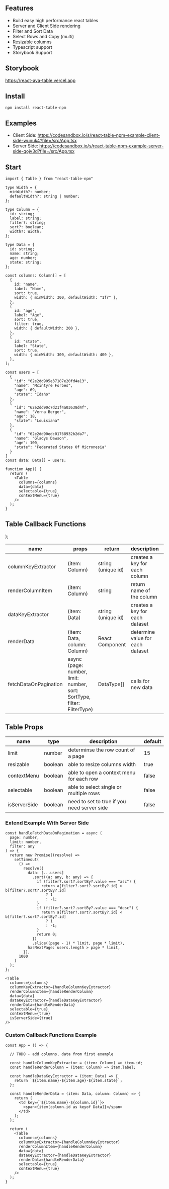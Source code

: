 ## Features

- Build easy high performance react tables
- Server and Client Side rendering
- Filter and Sort Data
- Select Rows and Copy (multi)
- Resizable columns
- Typescript support
- Storybook Support

## Storybook

https://react-ava-table.vercel.app

## Install

```
npm install react-table-npm
```

## Examples

- Client Side: https://codesandbox.io/s/react-table-npm-example-client-side-wunuk4?file=/src/App.tsx
- Server Side: https://codesandbox.io/s/react-table-npm-example-server-side-qojv3d?file=/src/App.tsx

## Start

```
import { Table } from "react-table-npm"

type Width = {
  minWidth?: number;
  defaultWidth?: string | number;
};

type Column = {
  id: string;
  label: string;
  filter?: string;
  sort?: boolean;
  width?: Width;
};

type Data = {
  id: string;
  name: string;
  age: number;
  state: string;
};

const columns: Column[] = [
  {
    id: "name",
    label: "Name",
    sort: true,
    width: { minWidth: 300, defaultWidth: "1fr" },
  },
  {
    id: "age",
    label: "Age",
    sort: true,
    filter: true,
    width: { defaultWidth: 200 },
  },
  {
    id: "state",
    label: "State",
    sort: true,
    width: { minWidth: 300, defaultWidth: 400 },
  },
];

const users = [
  {
    "id": "62e2dd905e37187e20fd4a13",
    "name": "Mcintyre Forbes",
    "age": 69,
    "state": "Idaho"
  },
  {
    "id": "62e2dd90c7d21f4a03638d4f",
    "name": "Verna Berger",
    "age": 18,
    "state": "Louisiana"
  },
  {
    "id": "62e2dd90edc01768932b2da7",
    "name": "Gladys Dawson",
    "age": 100,
    "state": "Federated States Of Micronesia"
  }
]
const data: Data[] = users;

function App() {
  return (
    <Table
      columns={columns}
      data={data}
      selectable={true}
      contextMenu={true}
    />
  );
}
```

## Table Callback Functions

| name                  | props                                                                   | return             | description                      | default                                                                                             |
| --------------------- | ----------------------------------------------------------------------- | ------------------ | -------------------------------- | --------------------------------------------------------------------------------------------------- |
| columnKeyExtractor    | (item: Column)                                                          | string (unique id) | creates a key for each column    | column.id                                                                                           |
| renderColumnItem      | (item: Column)                                                          | string             | return name of the column        | column.label                                                                                        |
| dataKeyExtractor      | (item: Data)                                                            | string (unique id) | creates a key for each dataset   | item.id                                                                                             |
| renderData            | (item: Data, column: Column)                                            | React Component    | determine value for each dataset | return (<td key={`${item.id}-${column.id}`}><span>{item[column.id as keyof DataType]}</span></td>); |
| fetchDataOnPagination | async (page: number, limit: number, sort: SortType, filter: FilterType) | DataType[]         | calls for new data               | -                                                                                                   |

## Table Props

| name         | type    | description                                 | default |
| ------------ | ------- | ------------------------------------------- | ------- |
| limit        | number  | determinse the row count of a page          | 15      |
| resizable    | boolean | able to resize columns width                | true    |
| contextMenu  | boolean | able to open a context menu for each row    | false   |
| selectable   | boolean | able to select single or multiple rows      | false   |
| isServerSide | boolean | need to set to true if you need server side | false   |

### Extend Example With Server Side

```
const handleFetchDataOnPagination = async (
  page: number,
  limit: number,
  filter: any
) => {
  return new Promise((resolve) =>
    setTimeout(
      () =>
        resolve({
          data: [...users]
            .sort((a: any, b: any) => {
              if (filter?.sort?.sortBy?.value === "asc") {
                return a[filter?.sort?.sortBy?.id] > b[filter?.sort?.sortBy?.id]
                  ? 1
                  : -1;
              }
              if (filter?.sort?.sortBy?.value === "desc") {
                return a[filter?.sort?.sortBy?.id] < b[filter?.sort?.sortBy?.id]
                  ? 1
                  : -1;
              }
              return 0;
            })
            .slice((page - 1) * limit, page * limit),
          hasNextPage: users.length > page * limit,
        }),
      1000
    )
  );
};

<Table
  columns={columns}
  columnKeyExtractor={handleColumnKeyExtractor}
  renderColumnItem={handleRenderColumn}
  data={data}
  dataKeyExtractor={handleDataKeyExtractor}
  renderData={handleRenderData}
  selectable={true}
  contextMenu={true}
  isServerSide={true}
/>
```

### Custom Callback Functions Example

```
const App = () => {

  // TODO - add columns, data from first example

  const handleColumnKeyExtractor = (item: Column) => item.id;
  const handleRenderColumn = (item: Column) => item.label;

  const handleDataKeyExtractor = (item: Data) => {
    return `${item.name}-${item.age}-${item.state}`;
  };

  const handleRenderData = (item: Data, column: Column) => {
    return (
      <td key={`${item.name}-${column.id}`}>
        <span>{item[column.id as keyof Data]}</span>
      </td>
    );
  };

  return (
    <Table
      columns={columns}
      columnKeyExtractor={handleColumnKeyExtractor}
      renderColumnItem={handleRenderColumn}
      data={data}
      dataKeyExtractor={handleDataKeyExtractor}
      renderData={handleRenderData}
      selectable={true}
      contextMenu={true}
    />
  );
}
```
